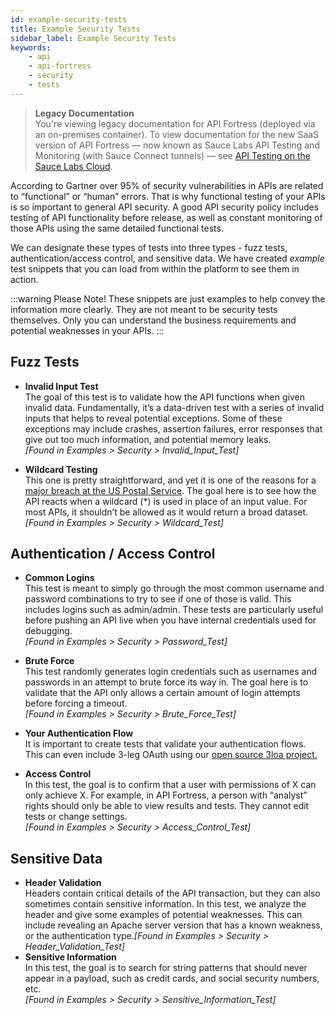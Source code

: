 ```yaml
---
id: example-security-tests
title: Example Security Tests
sidebar_label: Example Security Tests
keywords:
    - api
    - api-fortress
    - security
    - tests
---
```


>**Legacy Documentation**<br/>You're viewing legacy documentation for API Fortress (deployed via an on-premises container). To view documentation for the new SaaS version of API Fortress &#8212; now known as Sauce Labs API Testing and Monitoring (with Sauce Connect tunnels) &#8212; see [API Testing on the Sauce Labs Cloud](/api-testing/).

According to Gartner over 95% of security vulnerabilities in APIs are related to “functional” or “human” errors. That is why functional testing of your APIs is so important to general API security. A good API security policy includes testing of API functionality before release, as well as constant monitoring of those APIs using the same detailed functional tests.

We can designate these types of tests into three types - fuzz tests, authentication/access control, and sensitive data. We have created _example_ test snippets that you can load from within the platform to see them in action.

:::warning Please Note!
These snippets are just examples to help convey the information more clearly. They are not meant to be security tests themselves. Only you can understand the business requirements and potential weaknesses in your APIs.
:::

## Fuzz Tests

- **Invalid Input Test**  
    The goal of this test is to validate how the API functions when given invalid data. Fundamentally, it’s a data-driven test with a series of invalid inputs that helps to reveal potential exceptions. Some of these exceptions may include crashes, assertion failures, error responses that give out too much information, and potential memory leaks.  
    _\[Found in Examples > Security > Invalid\_Input\_Test\]_

- **Wildcard Testing**  
    This one is pretty straightforward, and yet it is one of the reasons for a [major breach at the US Postal Service](https://apifortress.com/usps-api-security-vulnerabilities-caused-by-functional-errors/). The goal here is to see how the API reacts when a wildcard (\*) is used in place of an input value. For most APIs, it shouldn’t be allowed as it would return a broad dataset.  
    _\[Found in Examples > Security > Wildcard\_Test\]_

## Authentication / Access Control

- **Common Logins**  
    This test is meant to simply go through the most common username and password combinations to try to see if one of those is valid. This includes logins such as admin/admin. These tests are particularly useful before pushing an API live when you have internal credentials used for debugging.  
    _\[Found in Examples > Security > Password\_Test\]_

- **Brute Force**  
    This test randomly generates login credentials such as usernames and passwords in an attempt to brute force its way in. The goal here is to validate that the API only allows a certain amount of login attempts before forcing a timeout.  
    _\[Found in Examples > Security > Brute\_Force\_Test\]_

- **Your Authentication Flow**  
    It is important to create tests that validate your authentication flows. This can even include 3-leg OAuth using our [open source 3loa project.](https://apifortress.com/opensourceprojects/)

- **Access Control**  
    In this test, the goal is to confirm that a user with permissions of X can only achieve X. For example, in API Fortress, a person with “analyst” rights should only be able to view results and tests. They cannot edit tests or change settings.  
    _\[Found in Examples > Security > Access\_Control\_Test\]_

## Sensitive Data

- **Header Validation**  
    Headers contain critical details of the API transaction, but they can also sometimes contain sensitive information. In this test, we analyze the header and give some examples of potential weaknesses. This can include revealing an Apache server version that has a known weakness, or the authentication type._\[Found in Examples > Security > Header\_Validation\_Test\]_
- **Sensitive Information**  
    In this test, the goal is to search for string patterns that should never appear in a payload, such as credit cards, and social security numbers, etc.  
    _\[Found in Examples > Security > Sensitive\_Information\_Test\]_
